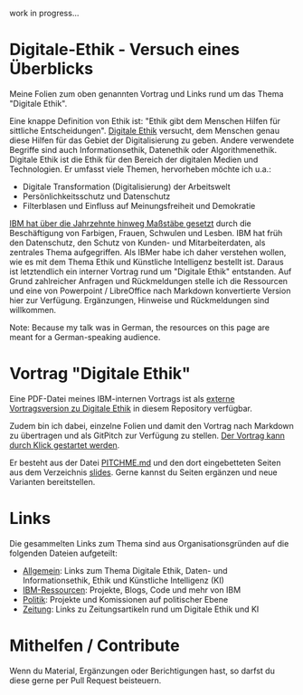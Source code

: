work in progress...

# Digitale-Ethik - Versuch eines Überblicks
Meine Folien zum oben genannten Vortrag und Links rund um das Thema "Digitale Ethik".

Eine knappe Definition von Ethik ist: "Ethik gibt dem Menschen Hilfen für sittliche Entscheidungen". [Digitale Ethik](https://de.wikipedia.org/wiki/Digitale_Ethik) versucht, dem Menschen genau diese Hilfen für das Gebiet der Digitalisierung zu geben. Andere verwendete Begriffe sind auch Informationsethik, Datenethik oder Algorithmenethik. Digitale Ethik ist die Ethik für den Bereich der digitalen Medien und Technologien. Er umfasst viele Themen, hervorheben möchte ich u.a.:

 * Digitale Transformation (Digitalisierung) der Arbeitswelt
 * Persönlichkeitsschutz und Datenschutz
 * Filterblasen und Einfluss auf Meinungsfreiheit und Demokratie

[IBM hat über die Jahrzehnte hinweg Maßstäbe gesetzt](https://www.ibm.com/ibm/history/ibm100/us/en/icons/equalworkforce/transform/) durch die Beschäftigung von Farbigen, Frauen, Schwulen und Lesben. IBM hat früh den Datenschutz, den Schutz von Kunden- und Mitarbeiterdaten, als zentrales Thema aufgegriffen. Als IBMer habe ich daher verstehen wollen, wie es mit dem Thema Ethik und Künstliche Intelligenz bestellt ist. Daraus ist letztendlich ein interner Vortrag rund um "Digitale Ethik" entstanden. Auf Grund zahlreicher Anfragen und Rückmeldungen stelle ich die Ressourcen und eine von Powerpoint / LibreOffice nach Markdown konvertierte Version hier zur Verfügung. Ergänzungen, Hinweise und Rückmeldungen sind willkommen.

Note: Because my talk was in German, the resources on this page are meant for a German-speaking audience.

# Vortrag "Digitale Ethik"

Eine PDF-Datei meines IBM-internen Vortrags ist als [externe Vortragsversion zu Digitale Ethik](20190402_DigitaleEthik_HenrikLoeser_external.pdf) in diesem Repository verfügbar.

Zudem bin ich dabei, einzelne Folien und damit den Vortrag nach Markdown zu übertragen und als GitPitch zur Verfügung zu stellen. [Der Vortrag kann durch Klick gestartet werden](https://gitpitch.com/data-henrik/Digitale-Ethik).

Er besteht aus der Datei [PITCHME.md](PITCHME.md) und den dort eingebetteten Seiten aus dem Verzeichnis [slides](slides). Gerne kannst du Seiten ergänzen und neue Varianten bereitstellen.

# Links
Die gesammelten Links zum Thema sind aus Organisationsgründen auf die folgenden Dateien aufgeteilt:

 * [Allgemein](Links.md): Links zum Thema Digitale Ethik, Daten- und Informationsethik, Ethik und Künstliche Intelligenz (KI)
 * [IBM-Ressourcen](IBM.md): Projekte, Blogs, Code und mehr von IBM
 * [Politik](Politik.md): Projekte und Komissionen auf politischer Ebene
 * [Zeitung](Zeitung.md): Links zu Zeitungsartikeln rund um Digitale Ethik und KI

# Mithelfen / Contribute

Wenn du Material, Ergänzungen oder Berichtigungen hast, so darfst du diese gerne per Pull Request beisteuern.
